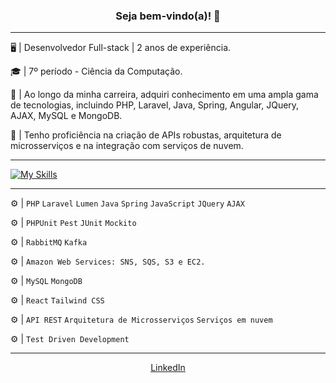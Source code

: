 <h3 align="center">Seja bem-vindo(a)! 👋</h3>

---

<p align="left">🖥️ | Desenvolvedor Full-stack | 2 anos de experiência.</p>
<p align="left">🎓 | 7º período - Ciência da Computação.</p>
<p align="left">📄 | Ao longo da minha carreira, adquiri conhecimento em uma ampla gama de tecnologias, incluindo PHP, Laravel, Java, Spring, Angular, JQuery, AJAX, MySQL e MongoDB. </p>
<p align="left">📄 | Tenho proficiência na criação de APIs robustas, arquitetura de microsserviços e na integração com serviços de nuvem. </p>

---

[![My Skills](https://skillicons.dev/icons?i=php,laravel,java,spring,javascript,jquery,rabbitmq,kafka,aws,docker,linux,mongodb,mysql,react,tailwindcss)](https://skillicons.dev)

---

<p align="left">⚙️ | <code>PHP</code> <code>Laravel</code> <code>Lumen</code> <code>Java</code> <code>Spring</code> <code>JavaScript</code> <code>JQuery</code> <code>AJAX</code></p>
<p align="left">⚙️ | <code>PHPUnit</code> <code>Pest</code> <code>JUnit</code> <code>Mockito</code></p>
<p align="left">⚙️ | <code>RabbitMQ</code> <code>Kafka</code></p>
<p align="left">⚙️ | <code>Amazon Web Services: SNS, SQS, S3 e EC2.</code>
<p align="left">⚙️ | <code>MySQL</code> <code>MongoDB</code></p>
<p align="left">⚙️ | <code>React</code> <code>Tailwind CSS</code></p>
<p align="left">⚙️ | <code>API REST</code> <code>Arquitetura de Microsserviços</code> <code>Serviços em nuvem</code></p>
<p align="left">⚙️ | <code>Test Driven Development</code></p>

---

<div align="center">
  <a href="https://www.linkedin.com/in/gustavorsmedina/" target="_blank">
    LinkedIn
</a>
</div>
